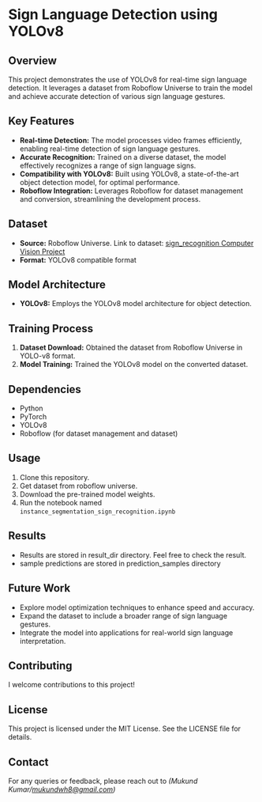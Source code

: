 
# Sign Language Detection using YOLOv8


## Overview

This project demonstrates the use of YOLOv8 for real-time sign language detection. It leverages a dataset from Roboflow Universe to train the model and achieve accurate detection of various sign language gestures.

## Key Features

- **Real-time Detection:** The model processes video frames efficiently, enabling real-time detection of sign language gestures.
- **Accurate Recognition:** Trained on a diverse dataset, the model effectively recognizes a range of sign language signs.
- **Compatibility with YOLOv8:** Built using YOLOv8, a state-of-the-art object detection model, for optimal performance.
- **Roboflow Integration:** Leverages Roboflow for dataset management and conversion, streamlining the development process.

## Dataset

- **Source:** Roboflow Universe. Link to dataset: [sign_recognition Computer Vision Project ](https://universe.roboflow.com/ss-hwnzd/sign_recognition)
- **Format:** YOLOv8 compatible format 

## Model Architecture

- **YOLOv8:** Employs the YOLOv8 model architecture for object detection.

## Training Process

1. **Dataset Download:** Obtained the dataset from Roboflow Universe in YOLO-v8 format.
3. **Model Training:** Trained the YOLOv8 model on the converted dataset.

## Dependencies

- Python
- PyTorch
- YOLOv8
- Roboflow (for dataset management and dataset)

## Usage

1. Clone this repository.
1. Get dataset from roboflow universe.
3. Download the pre-trained model weights.
4. Run the notebook named `instance_segmentation_sign_recognition.ipynb`

## Results

- Results are stored in result_dir directory. Feel free to check the result. 
- sample predictions are stored in prediction_samples directory 

## Future Work

- Explore model optimization techniques to enhance speed and accuracy.
- Expand the dataset to include a broader range of sign language gestures.
- Integrate the model into applications for real-world sign language interpretation.

## Contributing

I welcome contributions to this project!

## License

This project is licensed under the MIT License. See the LICENSE file for details.

## Contact

For any queries or feedback, please reach out to _(Mukund Kumar/mukundwh8@gmail.com)_
